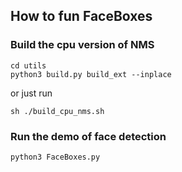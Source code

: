## How to fun FaceBoxes

### Build the cpu version of NMS
```shell script
cd utils
python3 build.py build_ext --inplace
```

or just run

```shell script
sh ./build_cpu_nms.sh
```

### Run the demo of face detection
```shell script
python3 FaceBoxes.py
```